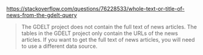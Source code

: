 https://stackoverflow.com/questions/76228533/whole-text-or-title-of-news-from-the-gdelt-query

> The GDELT project does not contain the full text of news articles. The tables in the GDELT project only contain the URLs of the news articles. If you want to get the full text of news articles, you will need to use a different data source.

